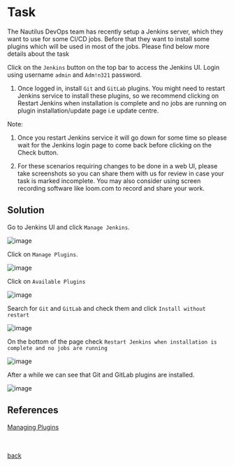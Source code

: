 # Task
The Nautilus DevOps team has recently setup a Jenkins server, which they want to use for some CI/CD jobs. Before that they want to install some plugins which will be used in most of the jobs. Please find below more details about the task

Click on the `Jenkins` button on the top bar to access the Jenkins UI. Login using username `admin` and `Adm!n321` password.

1. Once logged in, install `Git` and `GitLab` plugins. You might need to restart Jenkins service to install these plugins, so we recommend clicking on Restart Jenkins when installation is complete and no jobs are running on plugin installation/update page i.e update centre.

Note:

1. Once you restart Jenkins service it will go down for some time so please wait for the Jenkins login page to come back before clicking on the Check button.

2. For these scenarios requiring changes to be done in a web UI, please take screenshots so you can share them with us for review in case your task is marked incomplete. You may also consider using screen recording software like loom.com to record and share your work.
## Solution
Go to Jenkins UI and click `Manage Jenkins`.

![image](https://github.com/AdamLisicki/kodekloud-engineer/assets/96197101/e61be96b-55e4-42ce-aab3-bb4419ac5a1c)

Click on `Manage Plugins`.

![image](https://github.com/AdamLisicki/kodekloud-engineer/assets/96197101/9985bb4d-7c89-49c7-9a59-b1813b3f9f2b)

Click on `Available Plugins`

![image](https://github.com/AdamLisicki/kodekloud-engineer/assets/96197101/6647aee6-fe16-440f-965f-ff39c2820e80)

Search for `Git` and `GitLab` and check them and click `Install without restart`

![image](https://github.com/AdamLisicki/kodekloud-engineer/assets/96197101/8b5dff1c-dcbf-47b0-a180-4c7b27750db3)

On the bottom of the page check `Restart Jenkins when installation is complete and no jobs are running`

![image](https://github.com/AdamLisicki/kodekloud-engineer/assets/96197101/16a1275f-44df-400c-a359-ed95a93f28cd)

After a while we can see that Git and GitLab plugins are installed.

![image](https://github.com/AdamLisicki/kodekloud-engineer/assets/96197101/28ab9180-78d4-4c9c-8a95-be31b9c4bae3)



## References

[Managing Plugins](https://www.jenkins.io/doc/book/managing/plugins/)

<br/><br/>
[back](https://github.com/harshitsahu2311/KodeKloud-Engineer-Tasks)  
